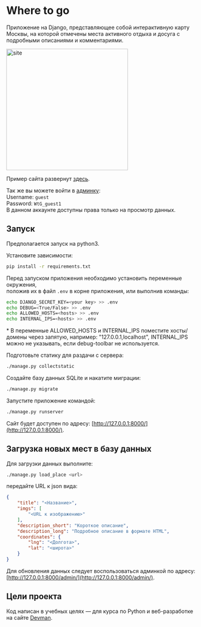 # Where to go

Приложение на Django, представляющее собой интерактивную карту Москвы,
на которой отмечены места активного отдыха и досуга с подробными описаниями и комментариями.

<img src="github_img.png" alt="site" style="height: 320px;" />

Пример сайта развернут [здесь](https://daniilit.pythonanywhere.com/).

Так же вы можете войти в [админку](https://daniilit.pythonanywhere.com/admin/):\
Username: `guest`\
Password: `WtG_guest1`\
В данном аккаунте доступны права только на просмотр данных.


## Запуск

Предполагается запуск на python3.

Установите зависимости:

```sh
pip install -r requirements.txt
```

Перед запуском приложения необходимо установить переменные окружения,\
положив их в файл `.env` в корне приложения, или выполнив команды:

```sh
echo DJANGO_SECRET_KEY=<your key> >> .env
echo DEBUG=<True/False> >> .env
echo ALLOWED_HOSTS=<hosts> >> .env
echo INTERNAL_IPS=<hosts> >> .env
```

\* В переменные ALLOWED_HOSTS и INTERNAL_IPS поместите хосты/домены через запятую, например: "127.0.0.1,localhost",
INTERNAL_IPS можно не указывать, если debug-toolbar не используется.

Подготовьте статику для раздачи с сервера:

```sh
./manage.py collectstatic
```

Создайте базу данных SQLite и накатите миграции:

```sh
./manage.py migrate
```

Запустите приложение командой:

```sh
./manage.py runserver
```

Сайт будет доступен по адресу: [http://127.0.0.1:8000/](http://127.0.0.1:8000/).


## Загрузка новых мест в базу данных

Для загрузки данных выполните:

```sh
./manage.py load_place <url>
```

передайте URL к json вида:

```json
{
    "title": "<Название>",
    "imgs": [
        "<URL к изображению>"
    ],
    "description_short": "Короткое описание",
    "description_long": "Подробное описание в формате HTML",
    "coordinates": {
        "lng": "<Долгота>",
        "lat": "<широта>"
    }
}
```

Для обновления данных следует воспользоваться админкой по адресу: [http://127.0.0.1:8000/admin/](http://127.0.0.1:8000/admin/).


## Цели проекта

Код написан в учебных целях — для курса по Python и веб-разработке на сайте [Devman](https://dvmn.org).
